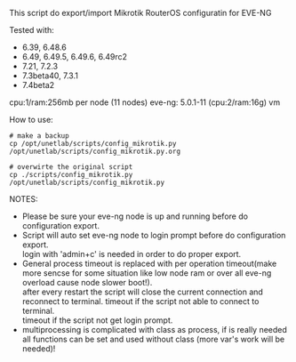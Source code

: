 This script do export/import Mikrotik RouterOS configuratin for EVE-NG   

Tested with:   

- 6.39, 6.48.6
- 6.49, 6.49.5, 6.49.6, 6.49rc2
- 7.21, 7.2.3
- 7.3beta40, 7.3.1
- 7.4beta2

cpu:1/ram:256mb per node (11 nodes)
eve-ng: 5.0.1-11 (cpu:2/ram:16g) vm 

How to use:

```
# make a backup
cp /opt/unetlab/scripts/config_mikrotik.py /opt/unetlab/scripts/config_mikrotik.py.org

# overwirte the original script
cp ./scripts/config_mikrotik.py /opt/unetlab/scripts/config_mikrotik.py
```

NOTES: 
- Please be sure your eve-ng node is up and running before do configuration export.   
- Script will auto set eve-ng node to login prompt before do configuration export.   
  login with 'admin+c' is needed in order to do proper export.  
- General process timeout is replaced with per operation timeout(make more sencse for some situation like low node ram or over all eve-ng overload cause node slower boot!).  
  after every restart the script will close the current connection and reconnect to terminal. 
  timeout if the script not able to connect to terminal.  
  timeout if the script not get login prompt.  
- multiprocessing is complicated with class as process, if is really needed all functions can be set and used without class (more var's work will be needed)!  

